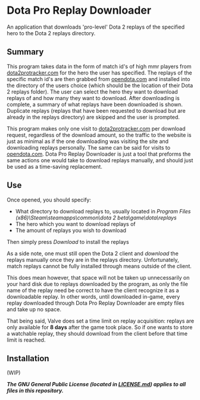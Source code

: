 # Dota Pro Replay Downloader
  An application that downloads 'pro-level' Dota 2 replays of the specified hero to the Dota 2 replays directory.

  ## Summary
  This program takes data in the form of match id's of high mmr players from [dota2protracker.com](https://www.dota2protracker.com/) 
  for the hero the user has specified. The replays of the specific match id's are then grabbed from  [opendota.com](https://www.opendota.com/) 
  and installed into the directory of the users choice (which should be the location of their Dota 2 replays folder). The user can select 
  the hero they want to download replays of and how many they want to download. After downloading is complete, a summary of what replays 
  have been downloaded is shown. Duplicate replays (replays that have been requested to download but are already in the replays directory) 
  are skipped and the user is prompted.
  
  This program makes only one visit to [dota2protracker.com](https://www.dota2protracker.com/) per download request, regardless 
  of the download amount, so the traffic to the website is just as minimal as if the one downloading was visiting the site and downloading 
  replays personally. The same can be said for visits to [opendota.com](https://www.opendota.com/). Dota Pro Replay Downloader is just a tool 
  that preforms the same actions one would take to download replays manually, and should just be used as a time-saving replacement.
  
  ## Use
  Once opened, you should specify:
  - What directory to download replays to, usually located in 
  *Program Files (x86)\Steam\steamapps\common\dota 2 beta\game\dota\replays* 
  - The hero which you want to download replays of
  - The amount of replays you wish to download
  
  Then simply press *Download* to install the replays
  
  As a side note, one must still open the Dota 2 client and *download* the replays manually once they are in the replays directory.
  Unfortunately, match replays cannot be fully installed through means outside of the client.
  
  This does mean however, that space will not be taken up unnecessarily on your hard disk due to replays downloaded by the program, 
  as only the file name of the replay need be correct to have the client recognize it as a downloadable replay.
  In other words, until downloaded in-game, every replay downloaded through Dota Pro Replay Downloader are empty files and take up no space.
  
  That being said, Valve does set a time limit on replay acquisition: replays are only available for **8 days** after the game took place.
  So if one wants to store a watchable replay, they should download from the client before that time limit is reached.
  
  ## Installation
  (WIP)
  
  
***The GNU General Public License (located in [LICENSE.md](/LICENSE.md)) applies to all files in this repository.***
